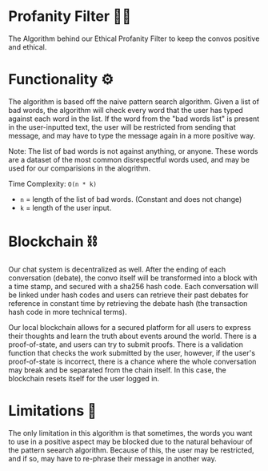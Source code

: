 # Profanity Filter 🎤✅

The Algorithm behind our Ethical Profanity Filter to keep the convos positive and ethical.

# Functionality ⚙️

The algorithm is based off the naive pattern search algorithm. Given a list of bad words, the algorithm will check every word that the user has typed against each word in the list.
If the word from the "bad words list" is present in the user-inputted text, the user will be restricted from sending that message, and may have to type the message again in a more positive way. 

Note: The list of bad words is not against anything, or anyone. These words are a dataset of the most common disrespectful words used, and may be used for our comparisions in the alogrithm.

Time Complexity: `O(n * k)` 
 - `n` = length of the list of bad words. (Constant and does not change)
 - `k` = length of the user input.

# Blockchain ⛓

Our chat system is decentralized as well. After the ending of each conversation (debate), the convo itself will be transformed into a block with a time stamp, and secured with a sha256 hash code. Each conversation will be linked under hash codes and users can retrieve their past debates for reference in constant time by retrieving the debate hash (the transaction hash code in more technical terms). 

Our local blockchain allows for a secured platform for all users to express their thoughts and learn the truth about events around the world. There is a proof-of-state, and users can try to submit proofs. There is a validation function that checks the work submitted by the user, however, if the user's proof-of-state is incorrect, there is a chance where the whole conversation may break and be separated from the chain itself. In this case, the blockchain resets itself for the user logged in.
 
# Limitations 🌃

The only limitation in this algorithm is that sometimes, the words you want to use in a positive aspect may be blocked due to the natural behaviour of the pattern seearch algorithm. Because of this, the user may be restricted, and if so, may have to re-phrase their message in another way.




 



